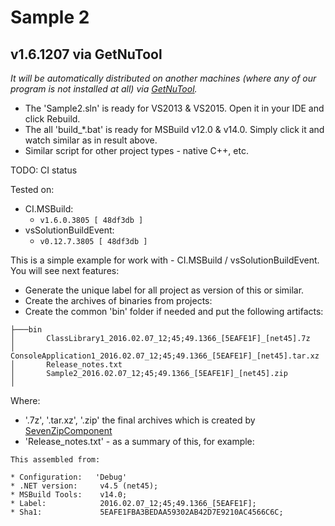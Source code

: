 # Sample 2 

## v1.6.1207 via GetNuTool

*It will be automatically distributed on another machines (where any of our program is not installed at all) via [GetNuTool](https://github.com/3F/GetNuTool).*

* The 'Sample2.sln' is ready for VS2013 & VS2015. Open it in your IDE and click Rebuild.
* The all 'build_*.bat' is ready for MSBuild v12.0 & v14.0. Simply click it and watch similar as in result above.
* Similar script for other project types - native C++, etc.

TODO: CI status

Tested on:

* CI.MSBuild: 
    * `v1.6.0.3805 [ 48df3db ]`
* vsSolutionBuildEvent: 
    * `v0.12.7.3805 [ 48df3db ]`

This is a simple example for work with - CI.MSBuild / vsSolutionBuildEvent. You will see next features:

* Generate the unique label for all project as version of this or similar.
* Create the archives of binaries from projects:
* Create the common 'bin' folder if needed and put the following artifacts:

```
├───bin
│       ClassLibrary1_2016.02.07_12;45;49.1366_[5EAFE1F]_[net45].7z
│       ConsoleApplication1_2016.02.07_12;45;49.1366_[5EAFE1F]_[net45].tar.xz
│       Release_notes.txt
│       Sample2_2016.02.07_12;45;49.1366_[5EAFE1F]_[net45].zip
│
```

Where:

* '.7z', '.tar.xz', '.zip' the final archives which is created by [SevenZipComponent](http://vssbe.r-eg.net/doc/Scripts/SBE-Scripts/Components/SevenZipComponent/)
* 'Release_notes.txt' - as a summary of this, for example:

```
This assembled from:

* Configuration:   'Debug'
* .NET version:     v4.5 (net45);
* MSBuild Tools:    v14.0;
* Label:            2016.02.07_12;45;49.1366_[5EAFE1F];
* Sha1:             5EAFE1FBA3BEDAA59302AB42D7E9210AC4566C6C;
```